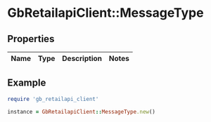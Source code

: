 # GbRetailapiClient::MessageType

## Properties

| Name | Type | Description | Notes |
| ---- | ---- | ----------- | ----- |

## Example

```ruby
require 'gb_retailapi_client'

instance = GbRetailapiClient::MessageType.new()
```

